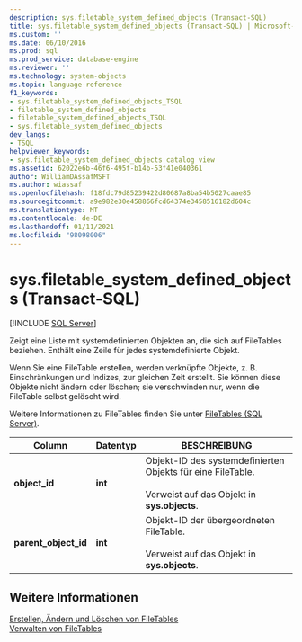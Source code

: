 ```yaml
---
description: sys.filetable_system_defined_objects (Transact-SQL)
title: sys.filetable_system_defined_objects (Transact-SQL) | Microsoft-Dokumentation
ms.custom: ''
ms.date: 06/10/2016
ms.prod: sql
ms.prod_service: database-engine
ms.reviewer: ''
ms.technology: system-objects
ms.topic: language-reference
f1_keywords:
- sys.filetable_system_defined_objects_TSQL
- filetable_system_defined_objects
- filetable_system_defined_objects_TSQL
- sys.filetable_system_defined_objects
dev_langs:
- TSQL
helpviewer_keywords:
- sys.filetable_system_defined_objects catalog view
ms.assetid: 62022e6b-46f6-495f-b14b-53f41e040361
author: WilliamDAssafMSFT
ms.author: wiassaf
ms.openlocfilehash: f18fdc79d85239422d80687a8ba54b5027caae85
ms.sourcegitcommit: a9e982e30e458866fcd64374e3458516182d604c
ms.translationtype: MT
ms.contentlocale: de-DE
ms.lasthandoff: 01/11/2021
ms.locfileid: "98098006"
---
```

# <a name="sysfiletable_system_defined_objects-transact-sql"></a>sys.filetable_system_defined_objects (Transact-SQL)
[!INCLUDE [SQL Server](../../includes/applies-to-version/sqlserver.md)]

  Zeigt eine Liste mit systemdefinierten Objekten an, die sich auf FileTables beziehen. Enthält eine Zeile für jedes systemdefinierte Objekt.  
  
 Wenn Sie eine FileTable erstellen, werden verknüpfte Objekte, z. B. Einschränkungen und Indizes, zur gleichen Zeit erstellt. Sie können diese Objekte nicht ändern oder löschen; sie verschwinden nur, wenn die FileTable selbst gelöscht wird.  
  
 Weitere Informationen zu FileTables finden Sie unter [FileTables &#40;SQL Server&#41;](../../relational-databases/blob/filetables-sql-server.md).  
  
|Column|Datentyp|BESCHREIBUNG|  
|------------|---------------|-----------------|  
|**object_id**|**int**|Objekt-ID des systemdefinierten Objekts für eine FileTable.<br /><br /> Verweist auf das Objekt in **sys.objects**.|  
|**parent_object_id**|**int**|Objekt-ID der übergeordneten FileTable.<br /><br /> Verweist auf das Objekt in **sys.objects**.|  
  
## <a name="see-also"></a>Weitere Informationen  
 [Erstellen, Ändern und Löschen von FileTables](../../relational-databases/blob/create-alter-and-drop-filetables.md)   
 [Verwalten von FileTables](../../relational-databases/blob/manage-filetables.md)  
  
  
